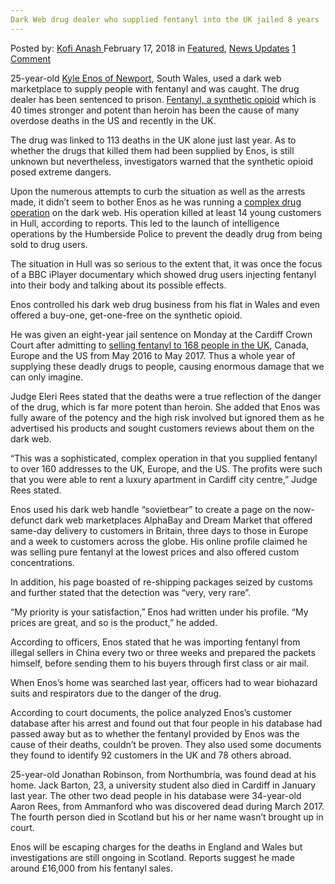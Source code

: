 ```yaml
---
Dark Web drug dealer who supplied fentanyl into the UK jailed 8 years
---
```

<article class="post-listing post-24841 post type-post status-publish format-standard has-post-thumbnail hentry 
 tag-dark tag-dealer tag-drug tag-fentanyl tag-jailed tag-supplied tag-uk tag-web tag-years">
<div class="post-inner">
<span>Posted by: <a href="https://www.deepdotweb.com/author/kofi/" title="">Kofi Anash </a></span>
<span>February 17, 2018</span>
<span>in <a href="https://www.deepdotweb.com/category/deepdot-news/" rel="category tag">Featured</a>, <a href="https://www.deepdotweb.com/category/news-updates/" rel="category tag">News Updates</a></span>
<span><a href="https://www.deepdotweb.com/2018/02/17/dark-web-drug-dealer-supplied-fentanyl-uk-jailed-8-years/#comments">1 Comment</a></span>


<p>25-year-old <a href="https://www.deepdotweb.com/2017/09/18/newport-man-admits-selling-adulterated-fentanyl-darknet/">Kyle Enos of Newport</a>, South Wales, used a dark web marketplace to supply people with fentanyl and was caught. The drug dealer has been sentenced to prison. <a href="https://www.deepdotweb.com/2017/09/15/uk-man-admits-shipping-synthetic-drugs-china-places/">Fentanyl, a synthetic opioid</a> which is 40 times stronger and potent than heroin has been the cause of many overdose deaths in the US and recently in the UK.</p>
<p>The drug was linked to 113 deaths in the UK alone just last year. As to whether the drugs that killed them had been supplied by Enos, is still unknown but nevertheless, investigators warned that the synthetic opioid posed extreme dangers.</p>
<p>Upon the numerous attempts to curb the situation as well as the arrests made, it didn’t seem to bother Enos as he was running a <a href="https://www.walesonline.co.uk/news/wales-news/dealer-used-dark-web-sell-14248164">complex drug operation</a> on the dark web. His operation killed at least 14 young customers in Hull, according to reports. This led to the launch of intelligence operations by the Humberside Police to prevent the deadly drug from being sold to drug users.</p>
<p>The situation in Hull was so serious to the extent that, it was once the focus of a BBC iPlayer documentary which showed drug users injecting fentanyl into their body and talking about its possible effects.</p>
<p>Enos controlled his dark web drug business from his flat in Wales and even offered a buy-one, get-one-free on the synthetic opioid.</p>
<p>He was given an eight-year jail sentence on Monday at the Cardiff Crown Court after admitting to <a href="https://www.deepdotweb.com/2017/10/27/uk-tops-list-europes-fentanyl-sales-dark-web/">selling fentanyl to 168 people in the UK</a>, Canada, Europe and the US from May 2016 to May 2017. Thus a whole year of supplying these deadly drugs to people, causing enormous damage that we can only imagine.</p>
<p>Judge Eleri Rees stated that the deaths were a true reflection of the danger of the drug, which is far more potent than heroin. She added that Enos was fully aware of the potency and the high risk involved but ignored them as he advertised his products and sought customers reviews about them on the dark web.</p>
<p>“This was a sophisticated, complex operation in that you supplied fentanyl to over 160 addresses to the UK, Europe, and the US. The profits were such that you were able to rent a luxury apartment in Cardiff city centre,” Judge Rees stated.</p>
<p>Enos used his dark web handle “sovietbear” to create a page on the now-defunct dark web marketplaces AlphaBay and Dream Market that offered same-day delivery to customers in Britain, three days to those in Europe and a week to customers across the globe. His online profile claimed he was selling pure fentanyl at the lowest prices and also offered custom concentrations.</p>
<p>In addition, his page boasted of re-shipping packages seized by customs and further stated that the detection was “very, very rare”.</p>
<p>“My priority is your satisfaction,” Enos had written under his profile. “My prices are great, and so is the product,” he added.</p>
<p>According to officers, Enos stated that he was importing fentanyl from illegal sellers in China every two or three weeks and prepared the packets himself, before sending them to his buyers through first class or air mail.</p>
<p>When Enos’s home was searched last year, officers had to wear biohazard suits and respirators due to the danger of the drug.</p>
<p>According to court documents, the police analyzed Enos’s customer database after his arrest and found out that four people in his database had passed away but as to whether the fentanyl provided by Enos was the cause of their deaths, couldn’t be proven. They also used some documents they found to identify 92 customers in the UK and 78 others abroad.</p>
<p>25-year-old Jonathan Robinson, from Northumbria, was found dead at his home. Jack Barton, 23, a university student also died in Cardiff in January last year. The other two dead people in his database were 34-year-old Aaron Rees, from Ammanford who was discovered dead during March 2017. The fourth person died in Scotland but his or her name wasn’t brought up in court.</p>
<p>Enos will be escaping charges for the deaths in England and Wales but investigations are still ongoing in Scotland. Reports suggest he made around £16,000 from his fentanyl sales.</p>
</div>
<span style="display:none"><a href="https://www.deepdotweb.com/tag/dark/" rel="tag">dark</a>   <a href="https://www.deepdotweb.com/tag/fentanyl/" rel="tag">fentanyl</a> <a href="https://www.deepdotweb.com/tag/jailed/" rel="tag">jailed</a> <a href="https://www.deepdotweb.com/tag/supplied/" rel="tag">supplied</a> <a href="https://www.deepdotweb.com/tag/uk/" rel="tag">uk</a> <a href="https://www.deepdotweb.com/tag/web/" rel="tag">web</a> <a href="https://www.deepdotweb.com/tag/years/" rel="tag">years</a></span> <span style="display:none" class="updated">2018-02-17<a href="https://www.deepdotweb.com/author/kofi/" title="Posts by Kofi Anash" rel="author">Kofi Anash</a></strong></div>
</div>
</article>

